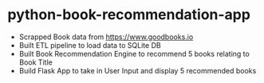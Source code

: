 # python-book-recommendation-app
* Scrapped Book data from https://www.goodbooks.io
* Built ETL pipeline to load data to SQLite DB
* Built Book Recommendation Engine to recommend 5 books relating to Book Title
* Build Flask App to take in User Input and display 5 recommended books
